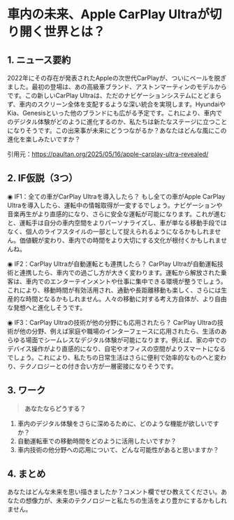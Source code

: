 # 車内の未来、Apple CarPlay Ultraが切り開く世界とは？

## 1. ニュース要約
2022年にその存在が発表されたAppleの次世代CarPlayが、ついにベールを脱ぎました。最初の登場は、あの高級車ブランド、アストンマーティンのモデルからです。この新しいCarPlay Ultraは、ただのナビゲーションシステムにとどまらず、車内のスクリーン全体を支配するような深い統合を実現します。HyundaiやKia、Genesisといった他のブランドにも広がる予定です。これにより、車内でのデジタル体験がどのように進化するのか、私たちは新たなステージに立つことになりそうです。この出来事が未来にどうつながるか？あなたはどんな風にこの進化を楽しみたいですか？

引用元：https://paultan.org/2025/05/16/apple-carplay-ultra-revealed/

## 2. IF仮説（3つ）

◉ IF1：全ての車がCarPlay Ultraを導入したら？
もし全ての車がApple CarPlay Ultraを導入したら、運転中の情報取得が一変するでしょう。ナビゲーションや音楽再生がより直感的になり、さらに安全な運転が可能になります。これが進むと、運転手は自分の車内空間をよりパーソナライズし、車が単なる移動手段ではなく、個人のライフスタイルの一部として捉えられるようになるかもしれません。価値観が変わり、車内での時間をより大切にする文化が根付くかもしれませんね。

◉ IF2：CarPlay Ultraが自動運転とも連携したら？
CarPlay Ultraが自動運転技術と連携したら、車内での過ごし方が大きく変わります。運転から解放された乗客は、車内でのエンターテインメントや仕事に集中できる環境が整うでしょう。これにより、移動時間が有効活用され、通勤や長距離移動も楽しく、さらには生産的な時間となるかもしれません。人々の移動に対する考え方自体が、より自由な発想へと進化しそうです。

◉ IF3：CarPlay Ultraの技術が他の分野にも応用されたら？
CarPlay Ultraの技術が他の分野、例えば家庭や職場のインターフェースに応用されたら、生活のあらゆる場面でシームレスなデジタル体験が可能になります。例えば、家の中でのデバイス操作がより直感的になり、自宅やオフィスの空間がよりスマートになるでしょう。これにより、私たちの日常生活はさらに便利で効率的なものへと変わり、テクノロジーとの付き合い方が一層密接になりそうです。

## 3. ワーク
> **あなたならどうする？**
1. 車内のデジタル体験をさらに深めるために、どのような機能が欲しいですか？
2. 自動運転車での移動時間をどのように活用したいですか？
3. 車内技術の他分野への応用について、どんな可能性があると思いますか？

## 4. まとめ
あなたはどんな未来を思い描きましたか？コメント欄でぜひ教えてください。あなたの想像力が、未来のテクノロジーと私たちの生活をより豊かにするかもしれません。
